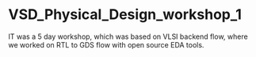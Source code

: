 # VSD_Physical_Design_workshop_1
IT was a 5 day workshop, which was based on VLSI backend flow, where we worked on RTL to GDS flow with open source EDA tools.
